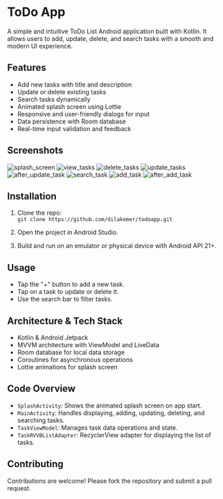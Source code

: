 # ToDo App

A simple and intuitive ToDo List Android application built with Kotlin. It allows users to add, update, delete, and search tasks with a smooth and modern UI experience.

## Features

- Add new tasks with title and description
- Update or delete existing tasks
- Search tasks dynamically
- Animated splash screen using Lottie
- Responsive and user-friendly dialogs for input
- Data persistence with Room database
- Real-time input validation and feedback

## Screenshots
![splash_screen](splash_screen.png)
![view_tasks](view_tasks.png)
![delete_tasks](after_delete_task.png)
![update_tasks](update_task.png)
![after_update_task](after_update_task.png)
![search_task](search_task.png)
![add_task](add_task.png)
![after_add_task](after_add_task.png)
## Installation

1. Clone the repo:  
   `git clone https://github.com/dilakemer/todoapp.git`

2. Open the project in Android Studio.

3. Build and run on an emulator or physical device with Android API 21+.

## Usage

- Tap the "+" button to add a new task.
- Tap on a task to update or delete it.
- Use the search bar to filter tasks.

## Architecture & Tech Stack

- Kotlin & Android Jetpack
- MVVM architecture with ViewModel and LiveData
- Room database for local data storage
- Coroutines for asynchronous operations
- Lottie animations for splash screen

## Code Overview

- `SplashActivity`: Shows the animated splash screen on app start.
- `MainActivity`: Handles displaying, adding, updating, deleting, and searching tasks.
- `TaskViewModel`: Manages task data operations and state.
- `TaskRVVBListAdapter`: RecyclerView adapter for displaying the list of tasks.

## Contributing

Contributions are welcome! Please fork the repository and submit a pull request.


